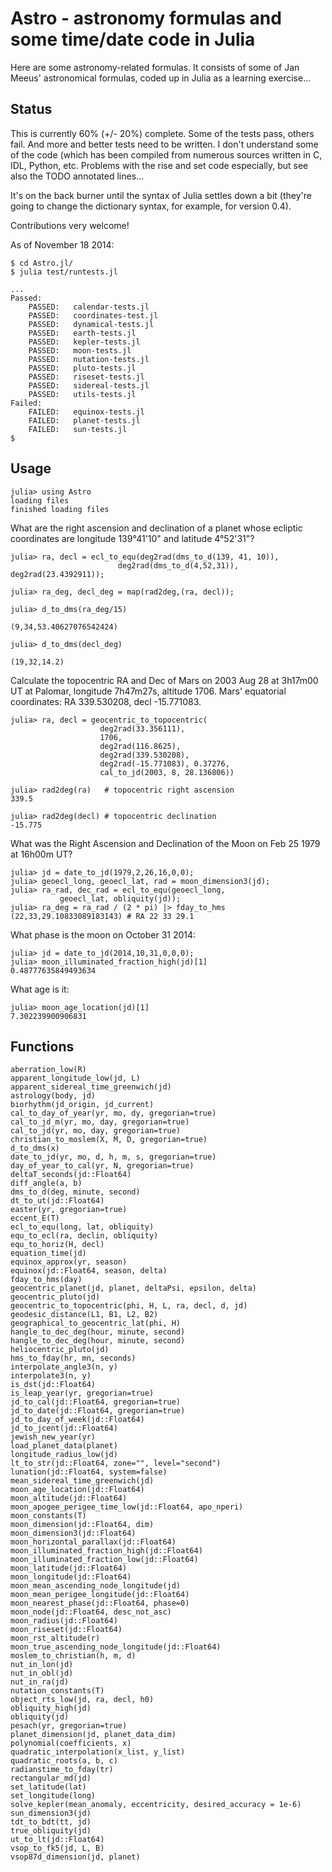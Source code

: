 # Astro - astronomy formulas and some time/date code in Julia

Here are some astronomy-related formulas. It consists of some of Jan Meeus' astronomical formulas, coded up in Julia as a learning exercise...

## Status

This is currently 60% (+/- 20%) complete. Some of the tests pass, others fail. And more and better tests need to be written. I don't understand some of the code (which has been compiled from numerous sources written in C, IDL,  Python, etc. Problems with the rise and set code especially, but see also the TODO annotated lines...
 
It's on the back burner until the syntax of Julia settles down a bit (they're going to change the dictionary syntax, for example, for version 0.4).

Contributions very welcome!

As of November 18 2014:

	$ cd Astro.jl/
	$ julia test/runtests.jl

	...
	Passed:
		PASSED:   calendar-tests.jl
		PASSED:   coordinates-test.jl
		PASSED:   dynamical-tests.jl
		PASSED:   earth-tests.jl
		PASSED:   kepler-tests.jl
		PASSED:   moon-tests.jl
		PASSED:   nutation-tests.jl
		PASSED:   pluto-tests.jl
		PASSED:   riseset-tests.jl
		PASSED:   sidereal-tests.jl
		PASSED:   utils-tests.jl
	Failed:
		FAILED:   equinox-tests.jl
		FAILED:   planet-tests.jl
		FAILED:   sun-tests.jl
	$

## Usage

	julia> using Astro
	loading files
	finished loading files

What are the right ascension and declination of a planet whose ecliptic coordinates are longitude 139°41'10" and latitude 4°52'31"?

	julia> ra, decl = ecl_to_equ(deg2rad(dms_to_d(139, 41, 10)),
	 	    				deg2rad(dms_to_d(4,52,31)), deg2rad(23.4392911));
	
	julia> ra_deg, decl_deg = map(rad2deg,(ra, decl));

	julia> d_to_dms(ra_deg/15) 
	
	(9,34,53.40627076542424)
	
	julia> d_to_dms(decl_deg)

	(19,32,14.2)
	
Calculate the topocentric RA and Dec of Mars on 2003 Aug 28 at 3h17m00 UT at Palomar, longitude 7h47m27s, altitude 1706. Mars' equatorial coordinates: RA 339.530208, decl -15.771083. 

	julia> ra, decl = geocentric_to_topocentric(
						deg2rad(33.356111), 
						1706,
						deg2rad(116.8625),
						deg2rad(339.530208),
						deg2rad(-15.771083), 0.37276,
						cal_to_jd(2003, 8, 28.136806))
	
	julia> rad2deg(ra) 	 # topocentric right ascension
	339.5
	
	julia> rad2deg(decl) # topocentric declination
	-15.775

What was the Right Ascension and Declination of the Moon on Feb 25 1979 at 16h00m UT?
 
	julia> jd = date_to_jd(1979,2,26,16,0,0);
	julia> geoecl_long, geoecl_lat, rad = moon_dimension3(jd);
	julia> ra_rad, dec_rad = ecl_to_equ(geoecl_long, 
			   geoecl_lat, obliquity(jd));
	julia> ra_deg = ra_rad / (2 * pi) |> fday_to_hms
	(22,33,29.10833089183143) # RA 22 33 29.1
   
What phase is the moon on October 31 2014:

	julia> jd = date_to_jd(2014,10,31,0,0,0);
	julia> moon_illuminated_fraction_high(jd)[1]
	0.48777635849493634

What age is it:

	julia> moon_age_location(jd)[1]
	7.302239900906831

## Functions

	aberration_low(R)
	apparent_longitude_low(jd, L)
	apparent_sidereal_time_greenwich(jd)
	astrology(body, jd)
	biorhythm(jd_origin, jd_current)
	cal_to_day_of_year(yr, mo, dy, gregorian=true)
	cal_to_jd_m(yr, mo, day, gregorian=true)
	cal_to_jd(yr, mo, day, gregorian=true)
	christian_to_moslem(X, M, D, gregorian=true)
	d_to_dms(x)
	date_to_jd(yr, mo, d, h, m, s, gregorian=true)
	day_of_year_to_cal(yr, N, gregorian=true)
	deltaT_seconds(jd::Float64)
	diff_angle(a, b)
	dms_to_d(deg, minute, second)
	dt_to_ut(jd::Float64)
	easter(yr, gregorian=true)
	eccent_E(T)
	ecl_to_equ(long, lat, obliquity)
	equ_to_ecl(ra, declin, obliquity)
	equ_to_horiz(H, decl)
	equation_time(jd)
	equinox_approx(yr, season)
	equinox(jd::Float64, season, delta)
	fday_to_hms(day)
	geocentric_planet(jd, planet, deltaPsi, epsilon, delta)
	geocentric_pluto(jd)
	geocentric_to_topocentric(phi, H, L, ra, decl, d, jd)
	geodesic_distance(L1, B1, L2, B2)
	geographical_to_geocentric_lat(phi, H)
	hangle_to_dec_deg(hour, minute, second)
	hangle_to_dec_deg(hour, minute, second)
	heliocentric_pluto(jd)
	hms_to_fday(hr, mn, seconds)
	interpolate_angle3(n, y)
	interpolate3(n, y)
	is_dst(jd::Float64)
	is_leap_year(yr, gregorian=true)
	jd_to_cal(jd::Float64, gregorian=true)
	jd_to_date(jd::Float64, gregorian=true)
	jd_to_day_of_week(jd::Float64)
	jd_to_jcent(jd::Float64)
	jewish_new_year(yr)
	load_planet_data(planet)
	longitude_radius_low(jd)
	lt_to_str(jd::Float64, zone="", level="second")
	lunation(jd::Float64, system=false)
	mean_sidereal_time_greenwich(jd)
	moon_age_location(jd::Float64)
	moon_altitude(jd::Float64)
	moon_apogee_perigee_time_low(jd::Float64, apo_nperi)
	moon_constants(T)
	moon_dimension(jd::Float64, dim)
	moon_dimension3(jd::Float64)
	moon_horizontal_parallax(jd::Float64)
	moon_illuminated_fraction_high(jd::Float64)
	moon_illuminated_fraction_low(jd::Float64)
	moon_latitude(jd::Float64)
	moon_longitude(jd::Float64)
	moon_mean_ascending_node_longitude(jd)
	moon_mean_perigee_longitude(jd::Float64)
	moon_nearest_phase(jd::Float64, phase=0)
	moon_node(jd::Float64, desc_not_asc)
	moon_radius(jd::Float64)
	moon_riseset(jd::Float64)
	moon_rst_altitude(r)
	moon_true_ascending_node_longitude(jd::Float64)
	moslem_to_christian(h, m, d)
	nut_in_lon(jd)
	nut_in_obl(jd)
	nut_in_ra(jd)
	nutation_constants(T)
	object_rts_low(jd, ra, decl, h0)
	obliquity_high(jd)
	obliquity(jd)
	pesach(yr, gregorian=true)
	planet_dimension(jd, planet_data_dim)
	polynomial(coefficients, x)
	quadratic_interpolation(x_list, y_list)
	quadratic_roots(a, b, c)
	radianstime_to_fday(tr)
	rectangular_md(jd)
	set_latitude(lat)
	set_longitude(long)
	solve_kepler(mean_anomaly, eccentricity, desired_accuracy = 1e-6)
	sun_dimension3(jd)
	tdt_to_bdt(tt, jd)
	true_obliquity(jd)
	ut_to_lt(jd::Float64)
	vsop_to_fk5(jd, L, B)
	vsop87d_dimension(jd, planet)
